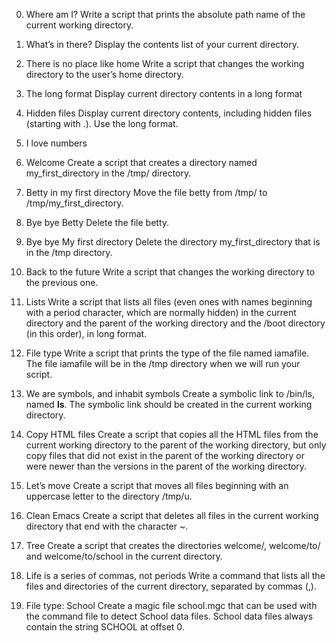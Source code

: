 0. Where am I?
Write a script that prints the absolute path name of the current working directory.


1. What’s in there?
Display the contents list of your current directory.

2. There is no place like home
Write a script that changes the working directory to the user’s home directory.

     
3. The long format
Display current directory contents in a long format


     
4. Hidden files
Display current directory contents, including hidden files (starting with .). Use the long format.

     
5. I love numbers
     
6. Welcome
Create a script that creates a directory named my_first_directory in the /tmp/ directory.

7. Betty in my first directory
Move the file betty from /tmp/ to /tmp/my_first_directory.

8. Bye bye Betty
Delete the file betty.


9. Bye bye My first directory
Delete the directory my_first_directory that is in the /tmp directory.

     
10. Back to the future
Write a script that changes the working directory to the previous one.

     
11. Lists
Write a script that lists all files (even ones with names beginning with a period character, which are normally hidden) in the current directory and the parent of the working directory and the /boot directory (in this order), in long format.

     
12. File type
Write a script that prints the type of the file named iamafile. The file iamafile will be in the /tmp directory when we will run your script.

13. We are symbols, and inhabit symbols
Create a symbolic link to /bin/ls, named __ls__. The symbolic link should be created in the current working directory.

14. Copy HTML files
Create a script that copies all the HTML files from the current working directory to the parent of the working directory, but only copy files that did not exist in the parent of the working directory or were newer than the versions in the parent of the working directory.

     
15. Let’s move
Create a script that moves all files beginning with an uppercase letter to the directory /tmp/u.

     
16. Clean Emacs
Create a script that deletes all files in the current working directory that end with the character ~.

17. Tree
Create a script that creates the directories welcome/, welcome/to/ and welcome/to/school in the current directory.


18. Life is a series of commas, not periods
Write a command that lists all the files and directories of the current directory, separated by commas (,).

19. File type: School
Create a magic file school.mgc that can be used with the command file to detect School data files. School data files always contain the string SCHOOL at offset 0.
